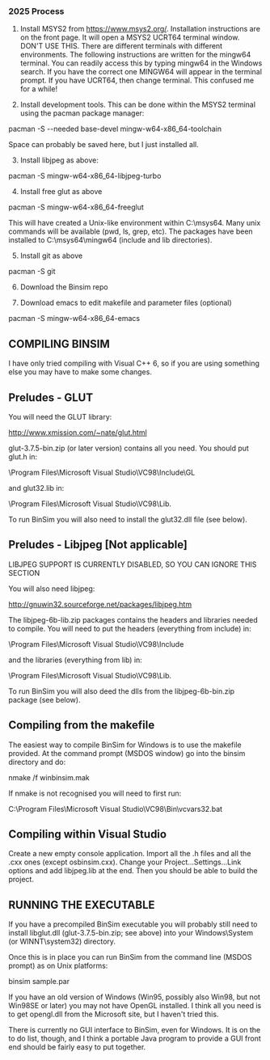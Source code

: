 ### 2025 Process

1. Install MSYS2 from https://www.msys2.org/. Installation instructions are on the front page. It will open a MSYS2 UCRT64 terminal window. DON'T USE THIS. There are different terminals with different environments. The following instructions are written for the mingw64 terminal. You can readily access this by typing mingw64 in the Windows search. If you have the correct one MINGW64 will appear in the terminal prompt. If you have UCRT64, then change terminal. This confused me for a while!

2. Install development tools. This can be done within the MSYS2 terminal using the pacman package manager:

pacman -S --needed base-devel mingw-w64-x86_64-toolchain

Space can probably be saved here, but I just installed all.

3. Install libjpeg as above:

pacman -S mingw-w64-x86_64-libjpeg-turbo

4. Install free glut as above

pacman -S mingw-w64-x86_64-freeglut

This will have created a Unix-like environment within C:\msys64. Many unix commands will be available (pwd, ls, grep, etc). The packages have been installed to C:\msys64\mingw64 (include and lib directories).

5. Install git as above

pacman -S git

6. Download the Binsim repo


8. Download emacs to edit makefile and parameter files (optional)

pacman -S mingw-w64-x86_64-emacs

COMPILING BINSIM
----------------

I have only tried compiling with Visual C++ 6, so if you are using
something else you may have to make some changes.

Preludes - GLUT
---------------

You will need the GLUT library:

http://www.xmission.com/~nate/glut.html

glut-3.7.5-bin.zip (or later version) contains all you need.  You
should put glut.h in:

\Program Files\Microsoft Visual Studio\VC98\Include\GL

and glut32.lib in: 

\Program Files\Microsoft Visual Studio\VC98\Lib.

To run BinSim you will also need to install the glut32.dll file (see below).

Preludes - Libjpeg [Not applicable]
-----------------------------------

LIBJPEG SUPPORT IS CURRENTLY DISABLED, SO YOU CAN IGNORE THIS SECTION

You will also need libjpeg:

http://gnuwin32.sourceforge.net/packages/libjpeg.htm  

The libjpeg-6b-lib.zip packages contains the headers and libraries
needed to compile.  You will need to put the headers (everything from
include) in:

\Program Files\Microsoft Visual Studio\VC98\Include

and the libraries (everything from lib) in: 

\Program Files\Microsoft Visual Studio\VC98\Lib.

To run BinSim you will also deed the dlls from the libjpeg-6b-bin.zip
package (see below).

Compiling from the makefile
---------------------------

The easiest way to compile BinSim for Windows is to use the makefile
provided.  At the command prompt (MSDOS window) go into the binsim
directory and do:

nmake /f winbinsim.mak

If nmake is not recognised you will need to first run: 

C:\Program Files\Microsoft Visual Studio\VC98\Bin\vcvars32.bat

Compiling within Visual Studio
------------------------------

Create a new empty console application.  Import all the .h files and
all the .cxx ones (except osbinsim.cxx).  Change your
Project...Settings...Link options and add libjpeg.lib at the end.
Then you should be able to build the project.

RUNNING THE EXECUTABLE
----------------------

If you have a precompiled BinSim executable you will probably still
need to install libglut.dll (glut-3.7.5-bin.zip; see above) into your
Windows\System (or WINNT\system32) directory.

Once this is in place you can run BinSim from the command line
(MSDOS prompt) as on Unix platforms:

binsim sample.par

If you have an old version of Windows (Win95, possibly also Win98, but
not Win98SE or later) you may not have OpenGL installed.  I think all
you need is to get opengl.dll from the Microsoft site, but I haven't
tried this.

There is currently no GUI interface to BinSim, even for Windows.  It
is on the to do list, though, and I think a portable Java program to
provide a GUI front end should be fairly easy to put together. 
